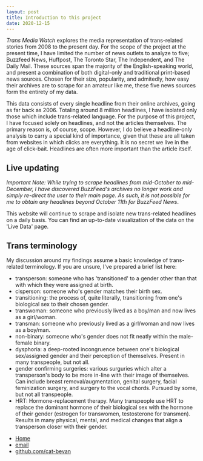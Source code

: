 ```yaml
---
layout: post
title: Introduction to this project
date: 2020-12-15
---
```


*Trans Media Watch* explores the media representation of trans-related stories from 2008 to the present day. For the scope of the project at the present time, I have limited the number of news outlets to analyze to five; Buzzfeed News, Huffpost, The Toronto Star, The Independent, and The Daily Mail. These sources span the majority of the English-speaking world, and present a combination of both digital-only and traditional print-based news sources. Chosen for their size, popularity, and admitedly, how easy their archives are to scrape for an amateur like me, these five news sources form the entirety of my data.

This data consists of every single headline from their online archives, going as far back as 2006. Totaling around 8 million headlines, I have isolated only those which include trans-related language. For the purpose of this project, I have focused solely on headlines, and not the articles themselves. The primary reason is, of course, scope. However, I do believe a headline-only analysis to carry a special kind of importance, given that these are all taken from websites in which clicks are everything. It is no secret we live in the age of click-bait. Headlines are often more important than the article itself.

## Live updating

*Important Note: While trying to scrape headlines from mid-October to mid-December, I have discovered BuzzFeed's archives no longer work and simply re-direct the user to their main page. As such, it is not possible for me to obtain any headlines beyond October 11th for BuzzFeed News*.

This website will continue to scrape and isolate new trans-related headlines on a daily basis. You can find an up-to-date visualization of the data on the 'Live Data' page. 

## Trans terminology

My discussion around my findings assume a basic knowledge of trans-related terminology. If you are unsure, I've prepared a brief list here:
* transperson: someone who has 'transitioned' to a gender other than that with which they were assigned at birth.
* cisperson: someone who's gender matches their birth sex.
* transitioning: the process of, quite literally, transitioning from one's biological sex to their chosen gender.
* transwoman: someone who previously lived as a boy/man and now lives as a girl/woman.
* transman: someone who previously lived as a girl/woman and now lives as a boy/man.
* non-binary: someone who's gender does not fit neatly within the male-female binary.
* dysphoria: a deep-rooted incongruence between one's biological sex/assigned gender and their perception of themselves. Present in many transpeople, but not all.
* gender confirming surgeries: various surguries which alter a transperson's body to be more in-line with their image of themselves. Can include breast removal/augmentation, genital surgery, facial feminization surgery, and surgery to the vocal chords. Pursued by some, but not all transpeople.
* HRT: Hormone-replacement therapy. Many transpeople use HRT to replace the dominant hormone of their biological sex with the hormone of their gender (estrogen for transwomen, testosterone for transmen). Results in many physical, mental, and medical changes that align a transperson closer with their gender.

<footer>
	<ul>
	    <li><a href="/">Home</a></li>
	    <li><a href="mailto:catherinebevan@ualberta.ca">email</a></li>
	    <li><a href="https://github.com/cat-bevan">github.com/cat-bevan</a></li>
	</ul>
</footer>
